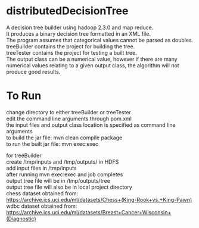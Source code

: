 distributedDecisionTree
=======================

A decision tree builder using hadoop 2.3.0 and map reduce. <br>
It produces a binary decision tree formatted in an XML file. <br>
The program assumes that categorical values cannot be parsed as doubles. <br>
treeBuilder contains the project for building the tree. <br>
treeTester contains the project for testing a built tree. <br>
The output class can be a numerical value, however if there are many numerical values relating to a given output class, the algorithm will not produce good results. <br>

To Run
===========
change directory to either treeBuilder or treeTester <br>
edit the command line arguments through pom.xml <br>
the input files and output class location is specified as command line arguments <br>
to build the jar file: mvn clean compile package <br>
to run the built jar file: mvn exec:exec <br>

for treeBuilder <br>
create /tmp/inputs and /tmp/outputs/ in HDFS <br>
add input files in /tmp/inputs <br>
after running mvn exec:exec and job completes <br>
output tree file will be in /tmp/outputs/tree <br>
output tree file will also be in local project directory <br>
chess dataset obtained from: https://archive.ics.uci.edu/ml/datasets/Chess+(King-Rook+vs.+King-Pawn) <br>
wdbc dataset obtained from: https://archive.ics.uci.edu/ml/datasets/Breast+Cancer+Wisconsin+(Diagnostic) <br>



